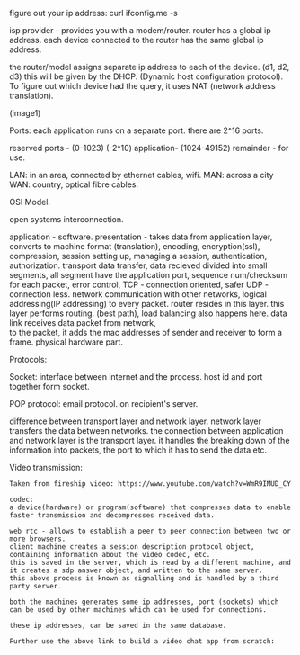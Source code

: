 figure out your ip address:
    curl ifconfig.me -s

isp provider - provides you with a modem/router. 
router has a global ip address. 
each device connected to the router has the same global ip address.

the router/model assigns separate ip address to each of the device. (d1, d2, d3)
this will be given by the DHCP. (Dynamic host configuration protocol).
To figure out which device had the query, it uses NAT (network address translation). 

(image1)

Ports:
each application runs on a separate port. 
there are 2^16 ports. 

reserved ports - (0-1023) (-2^10)
application- (1024-49152)
remainder - for use. 

LAN: in an area, connected by ethernet cables, wifi. 
MAN: across a city
WAN: country, optical fibre cables. 


OSI Model. 

open systems interconnection. 

application - 
    software. 
presentation - 
    takes data from application layer, converts to machine format (translation), encoding, encryption(ssl), compression, 
session
    setting up, managing a session, authentication, authorization. 
transport
    data transfer, data recieved divided into small segments, 
    all segment have the application port, sequence num/checksum for each packet, error control, 
    TCP - connection oriented, safer
    UDP - connection less.
network
    communication with other networks, logical addressing(IP addressing) to every packet. 
    router resides in this layer. this layer performs routing. (best path), 
    load balancing also happens here. 
data link 
    receives data packet from network,  
    to the packet, it adds the mac addresses of sender and receiver to form a frame. 
physical 
    hardware part. 


Protocols:


Socket: interface between internet and the process. host id and port together form socket.

POP protocol: email protocol. on recipient's server. 

difference between transport layer and network layer.
    network layer transfers the data between networks. 
    the connection between application and network layer is the transport layer. 
    it handles the breaking down of the information into packets, the port to which it has to send the data etc. 

Video transmission:

    Taken from fireship video: https://www.youtube.com/watch?v=WmR9IMUD_CY

    codec:
    a device(hardware) or program(software) that compresses data to enable faster transmission and decompresses received data.
    
    web rtc - allows to establish a peer to peer connection between two or more browsers.
    client machine creates a session description protocol object, containing information about the video codec, etc. 
    this is saved in the server, which is read by a different machine, and it creates a sdp answer object, and written to the same server. 
    this above process is known as signalling and is handled by a third party server. 

    both the machines generates some ip addresses, port (sockets) which can be used by other machines which can be used for connections. 

    these ip addresses, can be saved in the same database. 

    Further use the above link to build a video chat app from scratch:
